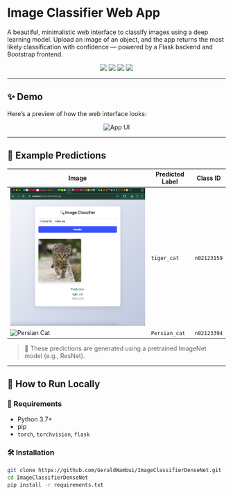 # Image Classifier Web App

A beautiful, minimalistic web interface to classify images using a deep learning model. Upload an image of an object, and the app returns the most likely classification with confidence — powered by a Flask backend and Bootstrap frontend.

<p align="center">
  <img src="https://img.shields.io/badge/Framework-Flask-blue.svg" />
  <img src="https://img.shields.io/badge/Frontend-Bootstrap-lightgrey" />
  <img src="https://img.shields.io/badge/Model-ImageNet%20(pretrained)-green" />
  <img src="https://img.shields.io/badge/License-MIT-blue" />
</p>

---

## ✨ Demo

Here’s a preview of how the web interface looks:

<p align="center">
  <img src="preview_ui.png" alt="App UI" width="600" />
</p>

---

## 🐾 Example Predictions

| Image              | Predicted Label       | Class ID |
|--------------------|-----------------------|----------|
| ![Tiger](TigerCatPred.png) | `tiger_cat`           | `n02123159` |
| ![Persian Cat](persian.png) | `Persian_cat`        | `n02123394` |

> 🧠 These predictions are generated using a pretrained ImageNet model (e.g., ResNet).

---

## 🚀 How to Run Locally

### 🔧 Requirements

- Python 3.7+
- pip
- `torch`, `torchvision`, `flask`

### 🛠️ Installation

```bash
git clone https://github.com/GeraldWambui/ImageClassifierDenseNet.git
cd ImageClassifierDenseNet
pip install -r requirements.txt
